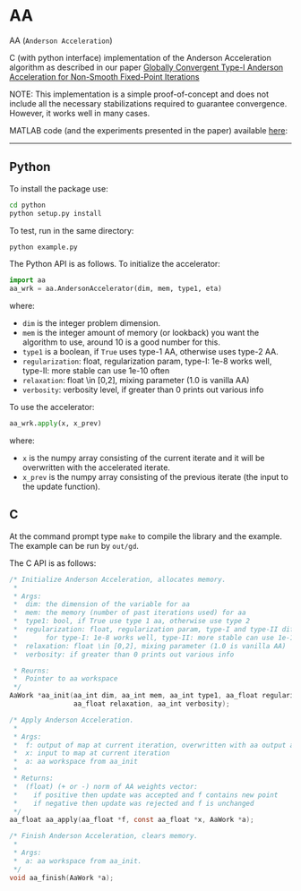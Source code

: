 AA
====

AA (`Anderson Acceleration`)

C (with python interface) implementation of the Anderson Acceleration algorithm as described in our paper [Globally Convergent Type-I Anderson Acceleration for Non-Smooth Fixed-Point Iterations](https://web.stanford.edu/~boyd/papers/nonexp_global_aa1.html)

NOTE: This implementation is a simple proof-of-concept and does not include all
the necessary stabilizations required to guarantee convergence. However, it
works well in many cases.

MATLAB code (and the experiments presented in the paper) available [here](https://github.com/cvxgrp/nonexp_global_aa1/): 

----

Python
----

To install the package use:
```bash
cd python
python setup.py install
```
To test, run in the same directory:
```bash
python example.py
```

The Python API is as follows. To initialize the accelerator:
```python
import aa
aa_wrk = aa.AndersonAccelerator(dim, mem, type1, eta)
```
where:
* `dim` is the integer problem dimension.
* `mem` is the integer amount of memory (or lookback) you want the algorithm to use, around 10 is a good number for this. 
* `type1` is a boolean, if `True` uses type-1 AA, otherwise uses type-2 AA.
* `regularization`: float, regularization param, type-I: 1e-8 works well, type-II: more stable can use 1e-10 often
* `relaxation`: float \in [0,2], mixing parameter (1.0 is vanilla AA)
* `verbosity`: verbosity level, if greater than 0 prints out various info

To use the accelerator:
```python
aa_wrk.apply(x, x_prev)
```
where:
* `x` is the numpy array consisting of the current iterate and it will be overwritten with the accelerated iterate.
* `x_prev` is the numpy array consisting of the previous iterate (the input to the update function).


C
----

At the command prompt type `make` to compile the library and the example. The
example can be run by `out/gd`.

The C API is as follows:

```C
/* Initialize Anderson Acceleration, allocates memory.
 *
 * Args:
 *  dim: the dimension of the variable for aa
 *  mem: the memory (number of past iterations used) for aa
 *  type1: bool, if True use type 1 aa, otherwise use type 2
 *  regularization: float, regularization param, type-I and type-II different
 *       for type-I: 1e-8 works well, type-II: more stable can use 1e-10 often
 *  relaxation: float \in [0,2], mixing parameter (1.0 is vanilla AA)
 *  verbosity: if greater than 0 prints out various info

 * Reurns:
 *  Pointer to aa workspace
 */
AaWork *aa_init(aa_int dim, aa_int mem, aa_int type1, aa_float regularization,
                aa_float relaxation, aa_int verbosity);

/* Apply Anderson Acceleration.
 *
 * Args:
 *  f: output of map at current iteration, overwritten with aa output at end.
 *  x: input to map at current iteration
 *  a: aa workspace from aa_init
 *
 * Returns:
 *  (float) (+ or -) norm of AA weights vector:
 *    if positive then update was accepted and f contains new point
 *    if negative then update was rejected and f is unchanged
 */
aa_float aa_apply(aa_float *f, const aa_float *x, AaWork *a);

/* Finish Anderson Acceleration, clears memory.
 *
 * Args:
 *  a: aa workspace from aa_init.
 */
void aa_finish(AaWork *a);
```

